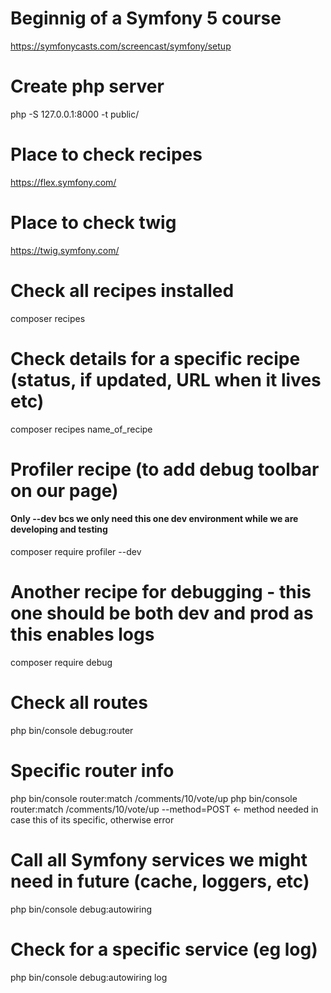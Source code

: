 # Beginnig of a Symfony 5 course

https://symfonycasts.com/screencast/symfony/setup

# Create php server

php -S 127.0.0.1:8000 -t public/

# Place to check recipes

https://flex.symfony.com/

# Place to check twig

https://twig.symfony.com/

# Check all recipes installed

composer recipes

# Check details for a specific recipe (status, if updated, URL when it lives etc)

composer recipes name_of_recipe

# Profiler recipe (to add debug toolbar on our page)

#### Only --dev bcs we only need this one dev environment while we are developing and testing

composer require profiler --dev

# Another recipe for debugging - this one should be both dev and prod as this enables logs

composer require debug

# Check all routes

php bin/console debug:router

# Specific router info

php bin/console router:match /comments/10/vote/up php bin/console router:match /comments/10/vote/up --method=POST <- method needed in case this of its specific, otherwise error

# Call all Symfony services we might need in future (cache, loggers, etc)

php bin/console debug:autowiring

# Check for a specific service (eg log)

php bin/console debug:autowiring log

